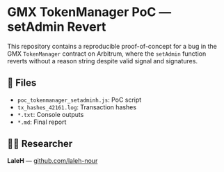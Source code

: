 # GMX TokenManager PoC — setAdmin Revert

This repository contains a reproducible proof-of-concept for a bug in the GMX `TokenManager` contract on Arbitrum, where the `setAdmin` function reverts without a reason string despite valid signal and signatures.

## 📁 Files
- `poc_tokenmanager_setadminh.js`: PoC script
- `tx_hashes_42161.log`: Transaction hashes
- `*.txt`: Console outputs
- `*.md`: Final report

## 🙋‍♀️ Researcher
**LaleH** — [github.com/laleh-nour](https://github.com/laleh-nour)
